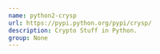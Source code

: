 ```yaml
---
name: python2-crysp
url: https://pypi.python.org/pypi/crysp/
description: Crypto Stuff in Python.
group: None
---
```

